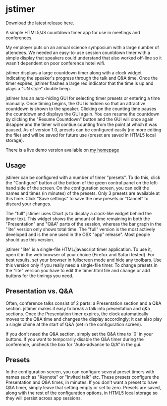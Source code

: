jstimer
=======

Download the latest release <a href="https://github.com/48kRAM/jstimer/releases/latest">here.</a>

A simple HTML5/JS countdown timer app for use in meetings and conferences.

My employer puts on an annual science symposium with a large number of attendees. We needed an easy-to-use session countdown timer with a simple display that speakers could understand that also worked off-line so it wasn't dependent on poor conference hotel wifi.

jstimer displays a large countdown timer along with a clock widget indicating the speaker's progress through the talk and Q&A time. Once the timer expires, jstimer flashes a large red indicator that the time is up and plays a "UN style" double beep.

jstimer has an auto-hiding GUI for selecting timer presets or entering a time manually. Once timing begins, the GUI is hidden so that an attractive countdown is shown to the speaker. Clicking on the counting time pauses the countdown and displays the GUI again. You can resume the countdown by clicking the "Resume Countdown" button and the GUI will once again disapper and the timer will contiue counting from the point at which it was paused. As of version 1.0, presets can be configured easily (no more editing the file) and will be saved for future use (preset are saved in HTML5 local storage).

There is a live demo version available on [my homepage](http://www.cv.nrao.edu/~jmalone/tools/jstimer/)

Usage
-----

jstimer can be configured with a number of timer "presets". To do this, click the "Configure" button at the bottom of the green control panel on the left-hand side of the screen. On the configuration screen, you can edit the names and times (in minutes) of the presets. Only 3 presets are available at this time. Click "Save settings" to save the new presets or "Cancel" to discard your changes.

The "full" jstimer uses Chart.js to display a clock-like widget behind the timer text. This widget shows the amount of time remaining in both the "Presentation" and "Q&A" parts of the session, whereas the bar graph in the "lite" version only shows total time. The "full" version is the most actively developed and is the one used in the OSX "app" release". Most people should use this version.

jstimer "lite" is a single-file HTML/javascript timer application. To use it, open it in the web browser of your choice (Firefox and Safari tested). For best results, set your browser in fullscreen mode and hide any toolbars. Use this version only if you really need a single-file timer. To change presets in the "lite" version you have to edit the timer.html file and change or add buttons for the timings you need.


Presentation vs. Q&A
--------------------

Often, conference talks consist of 2 parts:  a Presentation section and a Q&A section. jstimer makes it easy to break a talk into presentation and q&a sections. Once the Presentation timer expires, the clock automatically moves to the Q&A time and changes the display accordingly; it can also play a single chime at the start of Q&A (set in the configuration screen).

If you don't need the Q&A section, simply set the Q&A time to '0' in your buttons. If you want to temporarily disable the Q&A timer during the conference, uncheck the box for "Auto-advance to Q/A" in the gui.

Presets
-----

In the configuration screen, you can configure several preset timers with names such as "Keynote" or "Invited talk" etc. These presets configure the Presentation and Q&A times, in minutes. If you don't want a preset to have Q&A timer, simply leave that setting empty or set to zero. Presets are saved, along with the rest of the configuration options, in HTML5 local storage so they will persist across app sessions.
